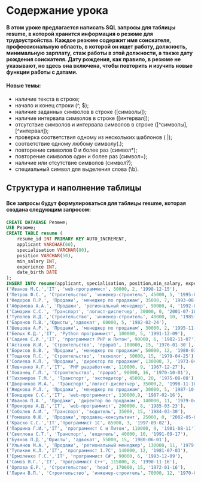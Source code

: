 # Содержание урока
#### В этом уроке предлагается написать SQL запросы для таблицы resume, в которой хранится информация о резюме для трудоустройства. Каждое резюме содержит имя соискателя, профессиональную область, в которой он ищет работу, должность, минимальную зарплату, стаж работы в этой должности, а также дату рождения соискателя. Дату рождения, как правило, в резюме не указывают, но здесь она включена, чтобы повторить и изучить новые функции работы с датами.

#### Новые темы:
* наличие текста в строке;
* начало и конец строки (^, $);
* наличие заданных символов в строке ([символы]);
* наличие интервала символов в строке ([интервал]);
* отсутствие символов и интервала символов в строке ([^символы], [^интервал]);
* проверка соответствия одному из нескольких шаблонов ( |);
* соответствие одному любому символу(.);
* повторение символов 0 и более раз (символ*);
* повторение символов один и более раз (символ+);
* наличие или отсутствие символов (символ?);
* специальный символ для выделения слова (\\b).
## Структура и наполнение таблицы
#### Все запросы будут формулироваться для таблицы resume, которая создана следующим запросом:

```SQL
CREATE DATABASE Резюме;
USE Резюме;
CREATE TABLE resume (
    resume_id INT PRIMARY KEY AUTO_INCREMENT, 
    applicant VARCHAR(60),
    specialisation VARCHAR(80), 
    position VARCHAR(50),
    min_salary INT, 
    experience INT, 
    date_birth DATE
);
INSERT INTO resume(applicant, specialisation, position,min_salary, experience, date_birth)  VALUES
('Иванов М.С.','IT', 'web-программист', 50000, 2, '1998-12-15'),
('Петров Ф.С.', 'Строительство', 'инженер-строитель', 45000, 5, '1995-01-07'),
('Федоров П.Р.', 'Продажи', 'менеджер по продажам', 35000, 7, '1993-08-26'),
('Абрамова А.А.', 'Продажи', 'региональный менеджер', 90000, 4, '1992-09-23'),
('Самарин С.С.', 'Транспорт', 'логист-диспетчер', 30000, 0, '2001-07-18'),
('Туполев И.Д.','Строительство', 'инженер-строитель', 40000, 10, '1985-03-16'),
('Баранов П.В.','Юристы','адвокат', 60000, 5, '1982-02-24'),
('Шевцова А.Р.', 'Продажи', 'менеджер по продажам', 30000, 2, '1995-11-12'),
('Белых К.Д.','IT', 'Python программист', 100000, 5, '1991-12-09'),
('Садиев С.И.','IT', 'программист PHP и Питон', 90000, 6, '1982-11-07'),
('Астахов И.И.', 'Строительство', 'прораб', 100000, 15, '1976-01-30'),
('Борисов В.В.', 'Продажи', 'менеджер по продажам', 50000, 12, '1980-03-01'),
('Тощаков П.С.', 'Строительство', 'технолог', 50000, 15, '1979-04-25'),
('Солиева К.П.', 'Продажи', 'директор по продажам', 130000, 7, '1973-04-30'),
('Левченко А.Г.','IT', 'PHP разработчик', 110000, 9, '1967-12-27'),
('Хованец Г.П.', 'Строительство', 'прораб', 90000, 16, '1970-10-01'), 
('Тихомиров Т.М.', 'Транспорт', 'экспедитор', 45000, 20, '1975-08-08'),
('Дворников М.А.', 'Транспорт','логист-диспетчер', 35000,2, '1998-11-10'),
('Жидкова Р.Л.', 'Продажи', 'менеджер по продажам', 30000, 5, '1987-10-20'),
('Бондарев С.С.','IT', 'web-программист', 130000,9, '1987-02-16'),
('Иванов П.А.', 'Продажи', 'директор по продажам', 140000, 11, '1979-04-24'),
('Прохоров А.Д.','IT', 'web-программист', 200000, 8, '1985-03-23'),
('Соболев А.И.', 'Транспорт', 'водитель', 35000, 15, '1984-03-30'),
('Ромашко Ф.Ю.', 'Продажи','продавец-консультант', 25000, 0, '2002-05-07'),
('Краско С.С.','IT','программист 1C', 85000, 3, '1997-09-02'),
('Паршина Г.И.','IT', 'программист C и Питон', 110000, 9, '1981-08-11'),
('Светлова С.Т.', 'Транспорт', 'водитель', 40000, 10, '1991-09-17'),
('Буянов П.Д.','Юристы', 'адвокат', 55000, 15, '1980-06-01'),
('Ульянов М.А.', 'Продажи', 'региональный менеджер', 130000, 11, '1979-06-19'),
('Тупикин К.Л.','IT', 'программист 1.7C', 140000, 12, '1981-07-03'),
('Ермоленко Г.С.','IT', 'программист C#', 90000, 6, '1993-12-09'),
('Сомов Я.Г.','IT', 'программист C++', 115000, 8, '1990-11-16'),
('Орлова Е.Р.', 'Строительство', 'head', 170000, 15, '1972-01-16'),
('Ларин В.П.', 'Строительство', 'инженер-строитель', 70000, 12, '1970-05-15');
 ```